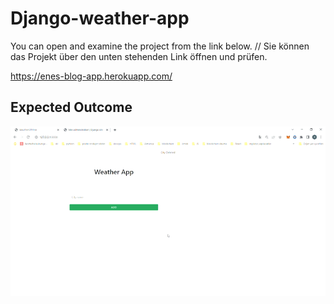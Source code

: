 # Django-weather-app


You can open and examine the project from the link below. // Sie können das Projekt über den unten stehenden Link öffnen und prüfen.

https://enes-blog-app.herokuapp.com/

## Expected Outcome

![Project 006 Snapshot](weather_app.gif)
